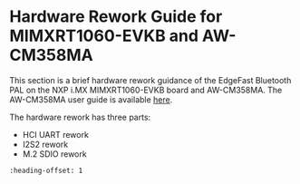 # Hardware Rework Guide for MIMXRT1060-EVKB and AW-CM358MA

This section is a brief hardware rework guidance of the EdgeFast Bluetooth PAL on the NXP i.MX MIMXRT1060-EVKB board and AW-CM358MA. The AW-CM358MA user guide is available [here](http://www.azurewave.com/img/nxp/AW-CM358MA_DS_DF_C_STD.pdf).

The hardware rework has three parts:

-   HCI UART rework
-   I2S2 rework
-   M.2 SDIO rework


```{include} ../topics/hardware_rework_003.md
:heading-offset: 1
```

